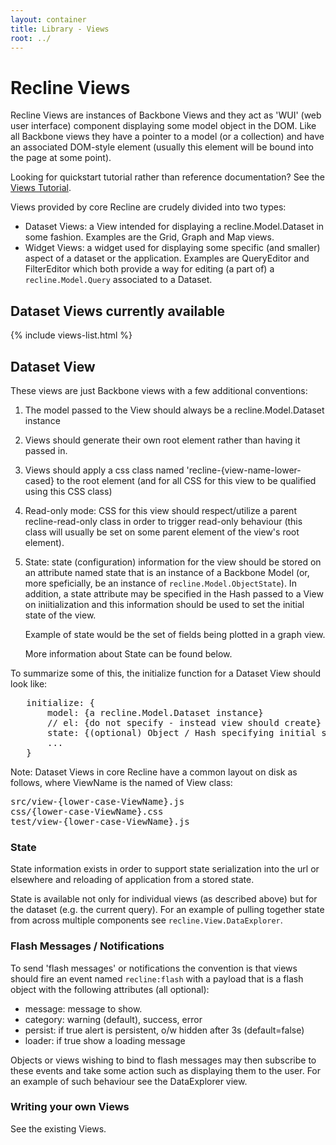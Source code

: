 ```yaml
---
layout: container
title: Library - Views
root: ../
---
```


<div class="page-header">
  <h1>
    Recline Views
  </h1>
</div>

Recline Views are instances of Backbone Views and they act as 'WUI' (web user
interface) component displaying some model object in the DOM. Like all Backbone
views they have a pointer to a model (or a collection) and have an associated
DOM-style element (usually this element will be bound into the page at some
point).

<div class="alert alert-info">Looking for quickstart tutorial rather than reference documentation? See the <a href="tutorial-views.html">Views Tutorial</a>.</div>


Views provided by core Recline are crudely divided into two types:

* Dataset Views: a View intended for displaying a recline.Model.Dataset in some
  fashion. Examples are the Grid, Graph and Map views.
* Widget Views: a widget used for displaying some specific (and smaller) aspect
  of a dataset or the application. Examples are QueryEditor and FilterEditor
  which both provide a way for editing (a part of) a `recline.Model.Query`
  associated to a Dataset.

## Dataset Views currently available
{% include views-list.html %}

## Dataset View

These views are just Backbone views with a few additional conventions:

1. The model passed to the View should always be a recline.Model.Dataset
   instance
2. Views should generate their own root element rather than having it passed
   in.
3. Views should apply a css class named 'recline-{view-name-lower-cased} to the
   root element (and for all CSS for this view to be qualified using this CSS
   class)
4. Read-only mode: CSS for this view should respect/utilize a parent
   recline-read-only class in order to trigger read-only behaviour (this class
   will usually be set on some parent element of the view's root element).
5. State: state (configuration) information for the view should be stored on an
   attribute named state that is an instance of a Backbone Model (or, more
   speficially, be an instance of `recline.Model.ObjectState`). In addition, a
   state attribute may be specified in the Hash passed to a View on
   iniitialization and this information should be used to set the initial state
   of the view.

   Example of state would be the set of fields being plotted in a graph view.

   More information about State can be found below.

To summarize some of this, the initialize function for a Dataset View should
look like:

<pre>
   initialize: {
       model: {a recline.Model.Dataset instance}
       // el: {do not specify - instead view should create}
       state: {(optional) Object / Hash specifying initial state}
       ...
   }
</pre>

Note: Dataset Views in core Recline have a common layout on disk as follows,
where ViewName is the named of View class:

<pre>
src/view-{lower-case-ViewName}.js
css/{lower-case-ViewName}.css
test/view-{lower-case-ViewName}.js
</pre>

### State

State information exists in order to support state serialization into the url
or elsewhere and reloading of application from a stored state.

State is available not only for individual views (as described above) but for
the dataset (e.g. the current query). For an example of pulling together state
from across multiple components see `recline.View.DataExplorer`.

### Flash Messages / Notifications

To send 'flash messages' or notifications the convention is that views should
fire an event named `recline:flash` with a payload that is a flash object with
the following attributes (all optional):

* message: message to show.
* category: warning (default), success, error
* persist: if true alert is persistent, o/w hidden after 3s (default=false)
* loader: if true show a loading message

Objects or views wishing to bind to flash messages may then subscribe to these
events and take some action such as displaying them to the user. For an example
of such behaviour see the DataExplorer view.

### Writing your own Views

See the existing Views.

